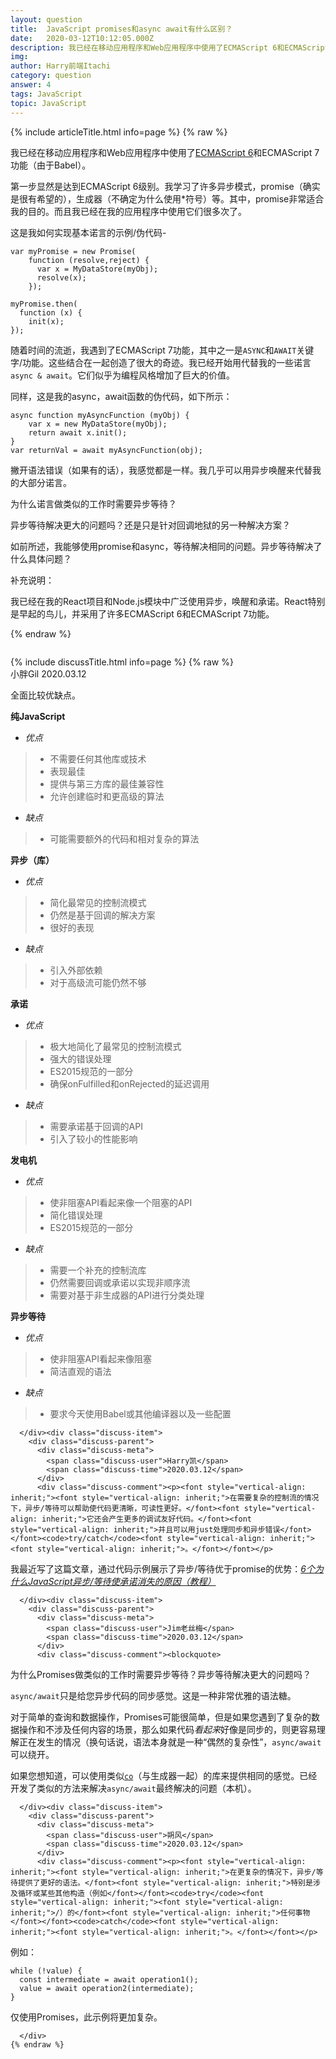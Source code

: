 ```yaml
---
layout: question
title:  JavaScript promises和async await有什么区别？
date:   2020-03-12T10:12:05.000Z
description: 我已经在移动应用程序和Web应用程序中使用了ECMAScript 6和ECMAScript 7功能（由于Babel）。第一步显然是达到ECMAScri...
img: 
author: Harry前端Itachi
category: question
answer: 4
tags: JavaScript
topic: JavaScript
---
```

<div class="article-root">
  <div class="article">
    {% include articleTitle.html info=page %}
    {% raw %}
    <div class="article-content"><p><font style="vertical-align: inherit;"><font style="vertical-align: inherit;">我已经在</font><font style="vertical-align: inherit;">移动应用程序和Web应用程序中</font><font style="vertical-align: inherit;">使用了</font></font><a href="https://en.wikipedia.org/wiki/ECMAScript#6th_Edition_-_ECMAScript_2015" rel="noreferrer"><font style="vertical-align: inherit;"><font style="vertical-align: inherit;">ECMAScript 6</font></font></a><font style="vertical-align: inherit;"><font style="vertical-align: inherit;">和ECMAScript 7功能（由于Babel）。</font></font></p>

<p><font style="vertical-align: inherit;"><font style="vertical-align: inherit;">第一步显然是达到ECMAScript 6级别。</font><font style="vertical-align: inherit;">我学习了许多异步模式，promise（确实是很有希望的），生成器（不确定为什么使用*符号）等。其中，promise非常适合我的目的。</font><font style="vertical-align: inherit;">而且我已经在我的应用程序中使用它们很多次了。</font></font></p>

<p><font style="vertical-align: inherit;"><font style="vertical-align: inherit;">这是我如何实现基本诺言的示例/伪代码-</font></font></p>

<pre><code>var myPromise = new Promise(<font></font>
    function (resolve,reject) {<font></font>
      var x = MyDataStore(myObj);<font></font>
      resolve(x);<font></font>
    });<font></font>
<font></font>
myPromise.then(<font></font>
  function (x) {<font></font>
    init(x);<font></font>
});<font></font>
</code></pre>

<p><font style="vertical-align: inherit;"><font style="vertical-align: inherit;">随着时间的流逝，我遇到了ECMAScript 7功能，其中之一是</font></font><code>ASYNC</code><font style="vertical-align: inherit;"><font style="vertical-align: inherit;">和</font></font><code>AWAIT</code><font style="vertical-align: inherit;"><font style="vertical-align: inherit;">关键字/功能。</font><font style="vertical-align: inherit;">这些结合在一起创造了很大的奇迹。</font><font style="vertical-align: inherit;">我已经开始用代替我的一些诺言</font></font><code>async &amp; await</code><font style="vertical-align: inherit;"><font style="vertical-align: inherit;">。</font><font style="vertical-align: inherit;">它们似乎为编程风格增加了巨大的价值。</font></font></p>

<p><font style="vertical-align: inherit;"><font style="vertical-align: inherit;">同样，这是我的async，await函数的伪代码，如下所示：</font></font></p>

<pre><code>async function myAsyncFunction (myObj) {<font></font>
    var x = new MyDataStore(myObj);<font></font>
    return await x.init();<font></font>
}<font></font>
var returnVal = await myAsyncFunction(obj);<font></font>
</code></pre>

<p><font style="vertical-align: inherit;"><font style="vertical-align: inherit;">撇开语法错误（如果有的话），我感觉都是一样。</font><font style="vertical-align: inherit;">我几乎可以用异步唤醒来代替我的大部分诺言。</font></font></p>

<p><font style="vertical-align: inherit;"><font style="vertical-align: inherit;">为什么诺言做类似的工作时需要异步等待？</font></font></p>

<p><font style="vertical-align: inherit;"><font style="vertical-align: inherit;">异步等待解决更大的问题吗？</font><font style="vertical-align: inherit;">还是只是针对回调地狱的另一种解决方案？</font></font></p>

<p><font style="vertical-align: inherit;"><font style="vertical-align: inherit;">如前所述，我能够使用promise和async，等待解决相同的问题。</font><font style="vertical-align: inherit;">异步等待解决了什么具体问题？</font></font></p>

<p><font style="vertical-align: inherit;"><font style="vertical-align: inherit;">补充说明：</font></font></p>

<p><font style="vertical-align: inherit;"><font style="vertical-align: inherit;">我已经在我的React项目和Node.js模块中广泛使用异步，唤醒和承诺。</font><font style="vertical-align: inherit;">React特别是早起的鸟儿，并采用了许多ECMAScript 6和ECMAScript 7功能。</font></font></p></div>
    {% endraw %}
  </div>
  <p style="height: 0;width:0;overflow: hidden;"> 第1261篇《JavaScript promises和async await有什么区别？》来自Winter(https://github.com/aiyld/aiyld.github.io)的站点</p>
  <div class="discuss-wrapper">
    {% include discussTitle.html info=page %}
    {% raw %}
    <div class="discuss-item">
        <div class="discuss-parent">
          <div class="discuss-meta">
            <span class="discuss-user">小胖Gil</span>
            <span class="discuss-time">2020.03.12</span>
          </div>
          <div class="discuss-comment"><p><font style="vertical-align: inherit;"><font style="vertical-align: inherit;">全面比较优缺点。</font></font></p>

<p><strong><font style="vertical-align: inherit;"><font style="vertical-align: inherit;">纯JavaScript</font></font></strong> </p>

<ul>
<li><em><font style="vertical-align: inherit;"><font style="vertical-align: inherit;">优点</font></font></em></li>
</ul>

<blockquote>
  <ul>
  <li><font style="vertical-align: inherit;"><font style="vertical-align: inherit;">不需要任何其他库或技术</font></font></li>
  <li><font style="vertical-align: inherit;"><font style="vertical-align: inherit;">表现最佳</font></font></li>
  <li><font style="vertical-align: inherit;"><font style="vertical-align: inherit;">提供与第三方库的最佳兼容性</font></font></li>
  <li><font style="vertical-align: inherit;"><font style="vertical-align: inherit;">允许创建临时和更高级的算法</font></font></li>
  </ul>
</blockquote>

<ul>
<li><em><font style="vertical-align: inherit;"><font style="vertical-align: inherit;">缺点</font></font></em></li>
</ul>

<blockquote>
  <ul>
  <li><font style="vertical-align: inherit;"><font style="vertical-align: inherit;">可能需要额外的代码和相对复杂的算法</font></font></li>
  </ul>
</blockquote>

<p><strong><font style="vertical-align: inherit;"><font style="vertical-align: inherit;">异步（库）</font></font></strong></p>

<ul>
<li><em><font style="vertical-align: inherit;"><font style="vertical-align: inherit;">优点</font></font></em></li>
</ul>

<blockquote>
  <ul>
  <li><font style="vertical-align: inherit;"><font style="vertical-align: inherit;">简化最常见的控制流模式</font></font></li>
  <li><font style="vertical-align: inherit;"><font style="vertical-align: inherit;">仍然是基于回调的解决方案</font></font></li>
  <li><font style="vertical-align: inherit;"><font style="vertical-align: inherit;">很好的表现</font></font></li>
  </ul>
</blockquote>

<ul>
<li><em><font style="vertical-align: inherit;"><font style="vertical-align: inherit;">缺点</font></font></em></li>
</ul>

<blockquote>
  <ul>
  <li><font style="vertical-align: inherit;"><font style="vertical-align: inherit;">引入外部依赖</font></font></li>
  <li><font style="vertical-align: inherit;"><font style="vertical-align: inherit;">对于高级流可能仍然不够</font></font></li>
  </ul>
</blockquote>

<p><strong><font style="vertical-align: inherit;"><font style="vertical-align: inherit;">承诺</font></font></strong></p>

<ul>
<li><em><font style="vertical-align: inherit;"><font style="vertical-align: inherit;">优点</font></font></em></li>
</ul>

<blockquote>
  <ul>
  <li><font style="vertical-align: inherit;"><font style="vertical-align: inherit;">极大地简化了最常见的控制流模式</font></font></li>
  <li><font style="vertical-align: inherit;"><font style="vertical-align: inherit;">强大的错误处理</font></font></li>
  <li><font style="vertical-align: inherit;"><font style="vertical-align: inherit;">ES2015规范的一部分</font></font></li>
  <li><font style="vertical-align: inherit;"><font style="vertical-align: inherit;">确保onFulfilled和onRejected的延迟调用</font></font></li>
  </ul>
</blockquote>

<ul>
<li><em><font style="vertical-align: inherit;"><font style="vertical-align: inherit;">缺点</font></font></em></li>
</ul>

<blockquote>
  <ul>
  <li><font style="vertical-align: inherit;"><font style="vertical-align: inherit;">需要承诺基于回调的API</font></font></li>
  <li><font style="vertical-align: inherit;"><font style="vertical-align: inherit;">引入了较小的性能影响</font></font></li>
  </ul>
</blockquote>

<p><strong><font style="vertical-align: inherit;"><font style="vertical-align: inherit;">发电机</font></font></strong></p>

<ul>
<li><em><font style="vertical-align: inherit;"><font style="vertical-align: inherit;">优点</font></font></em></li>
</ul>

<blockquote>
  <ul>
  <li><font style="vertical-align: inherit;"><font style="vertical-align: inherit;">使非阻塞API看起来像一个阻塞的API</font></font></li>
  <li><font style="vertical-align: inherit;"><font style="vertical-align: inherit;">简化错误处理</font></font></li>
  <li><font style="vertical-align: inherit;"><font style="vertical-align: inherit;">ES2015规范的一部分</font></font></li>
  </ul>
</blockquote>

<ul>
<li><em><font style="vertical-align: inherit;"><font style="vertical-align: inherit;">缺点</font></font></em></li>
</ul>

<blockquote>
  <ul>
  <li><font style="vertical-align: inherit;"><font style="vertical-align: inherit;">需要一个补充的控制流库</font></font></li>
  <li><font style="vertical-align: inherit;"><font style="vertical-align: inherit;">仍然需要回调或承诺以实现非顺序流 </font></font></li>
  <li><font style="vertical-align: inherit;"><font style="vertical-align: inherit;">需要对基于非生成器的API进行分类处理</font></font></li>
  </ul>
</blockquote>

<p><strong><font style="vertical-align: inherit;"><font style="vertical-align: inherit;">异步等待</font></font></strong></p>

<ul>
<li><em><font style="vertical-align: inherit;"><font style="vertical-align: inherit;">优点</font></font></em></li>
</ul>

<blockquote>
  <ul>
  <li><font style="vertical-align: inherit;"><font style="vertical-align: inherit;">使非阻塞API看起来像阻塞</font></font></li>
  <li><font style="vertical-align: inherit;"><font style="vertical-align: inherit;">简洁直观的语法</font></font></li>
  </ul>
</blockquote>

<ul>
<li><em><font style="vertical-align: inherit;"><font style="vertical-align: inherit;">缺点</font></font></em></li>
</ul>

<blockquote>
  <ul>
  <li><font style="vertical-align: inherit;"><font style="vertical-align: inherit;">要求今天使用Babel或其他编译器以及一些配置</font></font></li>
  </ul>
</blockquote></div>
        </div>
        
      </div><div class="discuss-item">
        <div class="discuss-parent">
          <div class="discuss-meta">
            <span class="discuss-user">Harry凯</span>
            <span class="discuss-time">2020.03.12</span>
          </div>
          <div class="discuss-comment"><p><font style="vertical-align: inherit;"><font style="vertical-align: inherit;">在需要复杂的控制流的情况下，异步/等待可以帮助使代码更清晰，可读性更好。</font><font style="vertical-align: inherit;">它还会产生更多的调试友好代码。</font><font style="vertical-align: inherit;">并且可以用just处理同步和异步错误</font></font><code>try/catch</code><font style="vertical-align: inherit;"><font style="vertical-align: inherit;">。</font></font></p>

<p><font style="vertical-align: inherit;"><font style="vertical-align: inherit;">我最近写了这篇文章，通过代码示例展示了异步/等待优于promise的优势：</font></font><em><a href="https://hackernoon.com/6-reasons-why-javascripts-async-await-blows-promises-away-tutorial-c7ec10518dd9" rel="nofollow noreferrer"><font style="vertical-align: inherit;"><font style="vertical-align: inherit;">6个为什么JavaScript异步/等待使承诺消失的原因（教程）</font></font></a></em></p></div>
        </div>
        
      </div><div class="discuss-item">
        <div class="discuss-parent">
          <div class="discuss-meta">
            <span class="discuss-user">Jim老丝梅</span>
            <span class="discuss-time">2020.03.12</span>
          </div>
          <div class="discuss-comment"><blockquote>
  <p><font style="vertical-align: inherit;"><font style="vertical-align: inherit;">为什么Promises做类似的工作时需要异步等待？</font><font style="vertical-align: inherit;">异步等待解决更大的问题吗？</font></font></p>
</blockquote>

<p><code>async/await</code><font style="vertical-align: inherit;"><font style="vertical-align: inherit;">只是给您异步代码的同步感觉。</font><font style="vertical-align: inherit;">这是一种非常优雅的语法糖。</font></font></p>

<p><font style="vertical-align: inherit;"><font style="vertical-align: inherit;">对于简单的查询和数据操作，Promises可能很简单，但是如果您遇到了复杂的数据操作和不涉及任何内容的场景，那么如果代码</font></font><em><font style="vertical-align: inherit;"><font style="vertical-align: inherit;">看起来</font></font></em><font style="vertical-align: inherit;"><font style="vertical-align: inherit;">好像是同步的</font><font style="vertical-align: inherit;">，则更容易理解正在发生</font><font style="vertical-align: inherit;">的情况（换句话说，语法本身就是一种“偶然的复杂性”，</font></font><code>async/await</code><font style="vertical-align: inherit;"><font style="vertical-align: inherit;">可以绕开。</font></font></p>

<p><font style="vertical-align: inherit;"><font style="vertical-align: inherit;">如果您想知道，可以使用类似</font></font><a href="https://github.com/tj/co" rel="noreferrer"><code>co</code></a><font style="vertical-align: inherit;"><font style="vertical-align: inherit;">（与生成器一起）</font><font style="vertical-align: inherit;">的库</font><font style="vertical-align: inherit;">来提供相同的感觉。</font><font style="vertical-align: inherit;">已经开发了类似的方法来解决</font></font><code>async/await</code><font style="vertical-align: inherit;"><font style="vertical-align: inherit;">最终</font><font style="vertical-align: inherit;">解决的问题</font><font style="vertical-align: inherit;">（本机）。</font></font></p></div>
        </div>
        
      </div><div class="discuss-item">
        <div class="discuss-parent">
          <div class="discuss-meta">
            <span class="discuss-user">朔风</span>
            <span class="discuss-time">2020.03.12</span>
          </div>
          <div class="discuss-comment"><p><font style="vertical-align: inherit;"><font style="vertical-align: inherit;">在更复杂的情况下，异步/等待提供了更好的语法。</font><font style="vertical-align: inherit;">特别是涉及循环或某些其他构造（例如</font></font><code>try</code><font style="vertical-align: inherit;"><font style="vertical-align: inherit;">/）的</font><font style="vertical-align: inherit;">任何事物</font></font><code>catch</code><font style="vertical-align: inherit;"><font style="vertical-align: inherit;">。</font></font></p>

<p><font style="vertical-align: inherit;"><font style="vertical-align: inherit;">例如：</font></font></p>

<pre><code>while (!value) {<font></font>
  const intermediate = await operation1();<font></font>
  value = await operation2(intermediate);<font></font>
}<font></font>
</code></pre>

<p><font style="vertical-align: inherit;"><font style="vertical-align: inherit;">仅使用Promises，此示例将更加复杂。</font></font></p></div>
        </div>
        
      </div>
    {% endraw %}
  </div>
<div>
